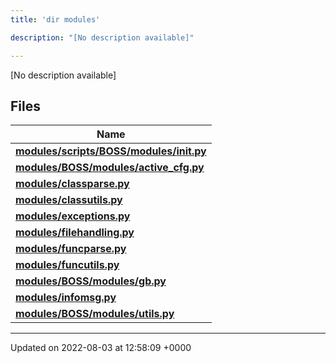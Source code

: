 ```yaml
---
title: 'dir modules'

description: "[No description available]"

---
```







[No description available]

## Files

| Name           |
| -------------- |
| **[modules/scripts/BOSS/modules/__init__.py](/documentation/code/gambit_sphinx/files/scripts_2boss_2modules_2____init_____8py/#file-scripts/boss/modules/--init--.py)**  |
| **[modules/BOSS/modules/active_cfg.py](/documentation/code/gambit_sphinx/files/boss_2modules_2active__cfg_8py/#file-boss/modules/active-cfg.py)**  |
| **[modules/classparse.py](/documentation/code/gambit_sphinx/files/classparse_8py/#file-classparse.py)**  |
| **[modules/classutils.py](/documentation/code/gambit_sphinx/files/classutils_8py/#file-classutils.py)**  |
| **[modules/exceptions.py](/documentation/code/gambit_sphinx/files/exceptions_8py/#file-exceptions.py)**  |
| **[modules/filehandling.py](/documentation/code/gambit_sphinx/files/filehandling_8py/#file-filehandling.py)**  |
| **[modules/funcparse.py](/documentation/code/gambit_sphinx/files/funcparse_8py/#file-funcparse.py)**  |
| **[modules/funcutils.py](/documentation/code/gambit_sphinx/files/funcutils_8py/#file-funcutils.py)**  |
| **[modules/BOSS/modules/gb.py](/documentation/code/gambit_sphinx/files/boss_2modules_2gb_8py/#file-boss/modules/gb.py)**  |
| **[modules/infomsg.py](/documentation/code/gambit_sphinx/files/infomsg_8py/#file-infomsg.py)**  |
| **[modules/BOSS/modules/utils.py](/documentation/code/gambit_sphinx/files/boss_2modules_2utils_8py/#file-boss/modules/utils.py)**  |






-------------------------------

Updated on 2022-08-03 at 12:58:09 +0000
